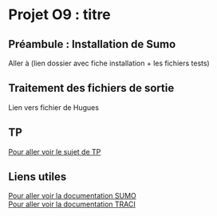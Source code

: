 
# Projet O9 : titre
## Préambule : Installation de Sumo
Aller à (lien dossier avec fiche installation + les fichiers tests)
## Traitement des fichiers de sortie
Lien vers fichier de Hugues
## TP 
<a href ="Projet09-VSL/Projet09-VSL.ypnb.ipynb"> Pour aller voir le sujet de TP <a/>  
## Liens utiles 
<a href ="https://sumo.dlr.de/docs/"> Pour aller voir la documentation SUMO <a/>  
<a href ="https://sumo.dlr.de/docs/TraCI.html"> Pour aller voir la documentation TRACI <a/>  
